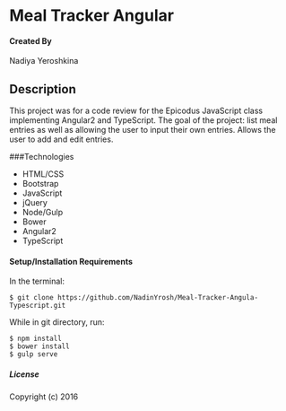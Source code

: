 # Meal Tracker Angular

#### Created By
Nadiya Yeroshkina

## Description
This project was for a code review for the Epicodus JavaScript class implementing Angular2 and TypeScript. The goal of the project: list meal entries as well as allowing the user to input their own entries. Allows the user to add and edit entries.

###Technologies
- HTML/CSS
- Bootstrap
- JavaScript
- jQuery
- Node/Gulp
- Bower
- Angular2
- TypeScript

#### Setup/Installation Requirements

In the terminal:
```
$ git clone https://github.com/NadinYrosh/Meal-Tracker-Angula-Typescript.git
```
While in git directory, run:
```
$ npm install
$ bower install
$ gulp serve
```

##### License

Copyright (c) 2016
